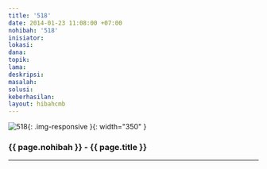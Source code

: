 ```yaml
---
title: '518'
date: 2014-01-23 11:08:00 +07:00
nohibah: '518'
inisiator: 
lokasi: 
dana: 
topik: 
lama: 
deskripsi: 
masalah: 
solusi: 
keberhasilan: 
layout: hibahcmb
---
```


![518](/static/img/hibahcmb/518.png){: .img-responsive }{: width="350" }

### {{ page.nohibah }} - {{ page.title }}

---
